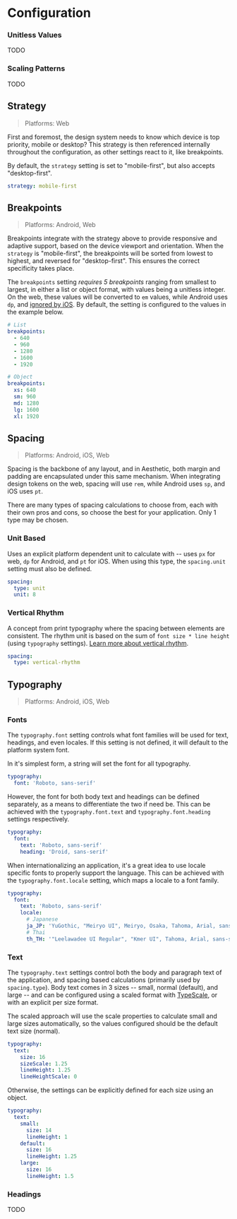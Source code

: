 # Configuration

### Unitless Values

TODO

### Scaling Patterns

TODO

## Strategy

> Platforms: Web

First and foremost, the design system needs to know which device is top priority, mobile or desktop?
This strategy is then referenced internally throughout the configuration, as other settings react to
it, like breakpoints.

By default, the `strategy` setting is set to "mobile-first", but also accepts "desktop-first".

```yaml
strategy: mobile-first
```

## Breakpoints

> Platforms: Android, Web

Breakpoints integrate with the strategy above to provide responsive and adaptive support, based on
the device viewport and orientation. When the `strategy` is "mobile-first", the breakpoints will be
sorted from lowest to highest, and reversed for "desktop-first". This ensures the correct
specificity takes place.

The `breakpoints` setting _requires 5 breakpoints_ ranging from smallest to largest, in either a
list or object format, with values being a unitless integer. On the web, these values will be
converted to `em` values, while Android uses `dp`, and [ignored by iOS][ios-responsive]. By default,
the setting is configured to the values in the example below.

```yaml
# List
breakpoints:
  - 640
  - 960
  - 1280
  - 1600
  - 1920

# Object
breakpoints:
  xs: 640
  sm: 960
  md: 1280
  lg: 1600
  xl: 1920
```

## Spacing

> Platforms: Android, iOS, Web

Spacing is the backbone of any layout, and in Aesthetic, both margin and padding are encapsulated
under this same mechanism. When integrating design tokens on the web, spacing will use `rem`, while
Android uses `sp`, and iOS uses `pt`.

There are many types of spacing calculations to choose from, each with their own pros and cons, so
choose the best for your application. Only 1 type may be chosen.

### Unit Based

Uses an explicit platform dependent unit to calculate with -- uses `px` for web, `dp` for Android,
and `pt` for iOS. When using this type, the `spacing.unit` setting must also be defined.

```yaml
spacing:
  type: unit
  unit: 8
```

### Vertical Rhythm

A concept from print typography where the spacing between elements are consistent. The rhythm unit
is based on the sum of `font size * line height` (using `typography` settings).
[Learn more about vertical rhythm](https://zellwk.com/blog/why-vertical-rhythms/).

```yaml
spacing:
  type: vertical-rhythm
```

## Typography

> Platforms: Android, iOS, Web

### Fonts

The `typography.font` setting controls what font families will be used for text, headings, and even
locales. If this setting is not defined, it will default to the platform system font.

In it's simplest form, a string will set the font for all typography.

```yaml
typography:
  font: 'Roboto, sans-serif'
```

However, the font for both body text and headings can be defined separately, as a means to
differentiate the two if need be. This can be achieved with the `typography.font.text` and
`typography.font.heading` settings respectively.

```yaml
typography:
  font:
    text: 'Roboto, sans-serif'
    heading: 'Droid, sans-serif'
```

When internationalizing an application, it's a great idea to use locale specific fonts to properly
support the language. This can be achieved with the `typography.font.locale` setting, which maps a
locale to a font family.

<!-- prettier-ignore -->
```yaml
typography:
  font:
    text: 'Roboto, sans-serif'
    locale:
      # Japanese
      ja_JP: 'YuGothic, "Meiryo UI", Meiryo, Osaka, Tahoma, Arial, sans-serif'
      # Thai
      th_TH: '"Leelawadee UI Regular", "Kmer UI", Tahoma, Arial, sans-serif'
```

### Text

The `typography.text` settings control both the body and paragraph text of the application, and
spacing based calculations (primarily used by `spacing.type`). Body text comes in 3 sizes -- small,
normal (default), and large -- and can be configured using a scaled format with
[TypeScale][type-scale], or with an explicit per size format.

The scaled approach will use the scale properties to calculate small and large sizes automatically,
so the values configured should be the default text size (normal).

```yaml
typography:
  text:
    size: 16
    sizeScale: 1.25
    lineHeight: 1.25
    lineHeightScale: 0
```

Otherwise, the settings can be explicitly defined for each size using an object.

```yaml
typography:
  text:
    small:
      size: 14
      lineHeight: 1
    default:
      size: 16
      lineHeight: 1.25
    large:
      size: 16
      lineHeight: 1.5
```

### Headings

TODO

[ios-responsive]:
  https://developer.apple.com/design/human-interface-guidelines/ios/visual-design/adaptivity-and-layout/
[type-scale]: https://type-scale.com/
